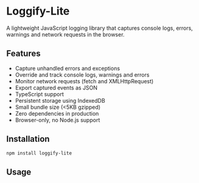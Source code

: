 # Loggify-Lite

A lightweight JavaScript logging library that captures console logs, errors, warnings and network requests in the browser.

## Features

- Capture unhandled errors and exceptions
- Override and track console logs, warnings and errors
- Monitor network requests (fetch and XMLHttpRequest)
- Export captured events as JSON
- TypeScript support
- Persistent storage using IndexedDB
- Small bundle size (<5KB gzipped)
- Zero dependencies in production
- Browser-only, no Node.js support

## Installation

```bash
npm install loggify-lite
```

## Usage
